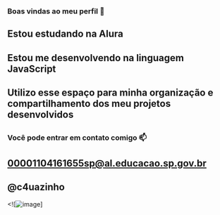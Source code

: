### Boas vindas ao meu perfil 💙
## Estou estudando na Alura
## Estou me desenvolvendo na linguagem JavaScript
## Utilizo esse espaço para minha organização e compartilhamento dos meu projetos desenvolvidos
##
### Você pode entrar em contato comigo 📫
## 00001104161655sp@al.educacao.sp.gov.br
## @c4uazinho
<![![image](https://github.com/c4uazinho/c4uazinho/assets/170541951/b72310fd-7784-4e08-9b60-4d88e06f615f)]

